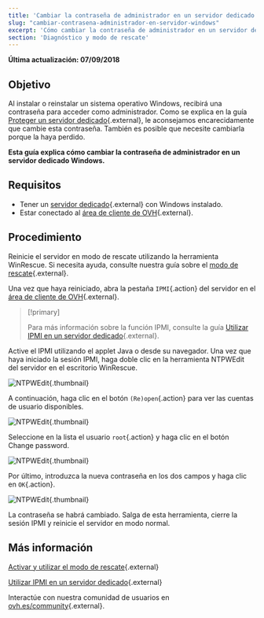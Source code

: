 ```yaml
---
title: 'Cambiar la contraseña de administrador en un servidor dedicado Windows'
slug: "cambiar-contrasena-administrador-en-servidor-windows"
excerpt: 'Cómo cambiar la contraseña de administrador en un servidor dedicado Windows'
section: 'Diagnóstico y modo de rescate'
---
```


**Última actualización: 07/09/2018**

## Objetivo

Al instalar o reinstalar un sistema operativo Windows, recibirá una contraseña para acceder como administrador. Como se explica en la guía [Proteger un servidor dedicado](https://docs.ovh.com/es/dedicated/seguridad-de-un-servidor-dedicado/){.external}, le aconsejamos encarecidamente que cambie esta contraseña. También es posible que necesite cambiarla porque la haya perdido.

**Esta guía explica cómo cambiar la contraseña de administrador en un servidor dedicado Windows.**


## Requisitos

* Tener un [servidor dedicado](https://www.ovh.es/servidores_dedicados/){.external} con Windows instalado.
* Estar conectado al [área de cliente de OVH](https://www.ovh.com/auth/?action=gotomanager){.external}.


## Procedimiento

Reinicie el servidor en modo de rescate utilizando la herramienta WinRescue. Si necesita ayuda, consulte nuestra guía sobre el [modo de rescate](https://docs.ovh.com/es/dedicated/modo_de_rescate/){.external}. 

Una vez que haya reiniciado, abra la pestaña `IPMI`{.action} del servidor en el [área de cliente de OVH](https://www.ovh.com/auth/?action=gotomanager){.external}.

> [!primary]
>
> Para más información sobre la función IPMI, consulte la guía [Utilizar IPMI en un servidor dedicado](https://docs.ovh.com/es/dedicated/utilizar-ipmi-servidor-dedicado/){.external}.
>

Active el IPMI utilizando el applet Java o desde su navegador. Una vez que haya iniciado la sesión IPMI, haga doble clic en la herramienta NTPWEdit del servidor en el escritorio WinRescue.

![NTPWEdit](images/ntpwdi-tool-01.png){.thumbnail}

A continuación, haga clic en el botón `(Re)open`{.action} para ver las cuentas de usuario disponibles.

![NTPWEdit](images/ntpwdi-tool-02.png){.thumbnail}

Seleccione en la lista el usuario `root`{.action} y haga clic en el botón Change password.

![NTPWEdit](images/ntpwdi-tool-03.png){.thumbnail}

Por último, introduzca la nueva contraseña en los dos campos y haga clic en `OK`{.action}.

![NTPWEdit](images/ntpwdi-tool-04.png){.thumbnail}

La contraseña se habrá cambiado. Salga de esta herramienta, cierre la sesión IPMI y reinicie el servidor en modo normal.


## Más información

[Activar y utilizar el modo de rescate](https://docs.ovh.com/es/dedicated/modo_de_rescate/){.external}

[Utilizar IPMI en un servidor dedicado](https://docs.ovh.com/es/dedicated/utilizar-ipmi-servidor-dedicado/){.external}

Interactúe con nuestra comunidad de usuarios en [ovh.es/community](https://www.ovh.es/community/){.external}.